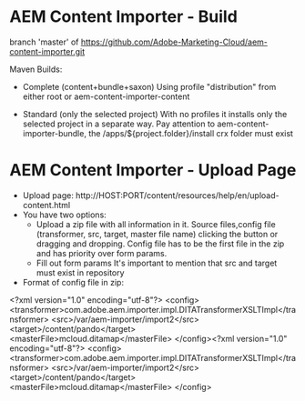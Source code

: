AEM Content Importer - Build
==============
branch 'master' of https://github.com/Adobe-Marketing-Cloud/aem-content-importer.git

Maven Builds:

- Complete (content+bundle+saxon)
Using profile "distribution" from either root or aem-content-importer-content

- Standard (only the selected project)
With no profiles it installs only the selected project in a separate way.
Pay attention to aem-content-importer-bundle, the /apps/${project.folder}/install crx folder must exist


AEM Content Importer -  Upload Page
===================================
- Upload page: http://HOST:PORT/content/resources/help/en/upload-content.html
- You have two options: 
	* Upload a zip file with all information in it. Source files,config file (transformer, src, target, master file name) clicking the button or dragging and dropping. Config file 
	  has to be the first file in the zip and has priority over form params.
	* Fill out form params
  It's important to mention that src and target must exist in repository
- Format of config file in zip:

&lt;?xml version=&quot;1.0&quot; encoding=&quot;utf-8&quot;?&gt;
&lt;config&gt;
&lt;transformer&gt;com.adobe.aem.importer.impl.DITATransformerXSLTImpl&lt;/transformer&gt;
&lt;src&gt;/var/aem-importer/import2&lt;/src&gt;
&lt;target&gt;/content/pando&lt;/target&gt;
&lt;masterFile&gt;mcloud.ditamap&lt;/masterFile&gt;
&lt;/config&gt;&lt;?xml version=&quot;1.0&quot; encoding=&quot;utf-8&quot;?&gt;
&lt;config&gt;
&lt;transformer&gt;com.adobe.aem.importer.impl.DITATransformerXSLTImpl&lt;/transformer&gt;
&lt;src&gt;/var/aem-importer/import2&lt;/src&gt;
&lt;target&gt;/content/pando&lt;/target&gt;
&lt;masterFile&gt;mcloud.ditamap&lt;/masterFile&gt;
&lt;/config&gt;

